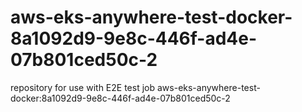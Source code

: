 # aws-eks-anywhere-test-docker-8a1092d9-9e8c-446f-ad4e-07b801ced50c-2
repository for use with E2E test job aws-eks-anywhere-test-docker:8a1092d9-9e8c-446f-ad4e-07b801ced50c-2
